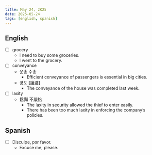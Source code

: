 ```yaml
---
title: May 24, 2K25
date: 2025-05-24
tags: [english, spanish]
---
```


## English

- [ ] grocery
  - I need to buy some groceries.
  - I went to the grocery.
- [ ] conveyance
  - 운송 수송
    - Efficient conveyance of passengers is essential in big cities.
  - 양도 [讓渡]
    - The conveyance of the house was completed last week.
- [ ] laxity
  - 鬆懈 不嚴格
    - The laxity in security allowed the thief to enter easily.
    - There has been too much laxity in enforcing the company’s policies.

## Spanish

- [ ] Disculpe, por favor.
  - Excuse me, please.